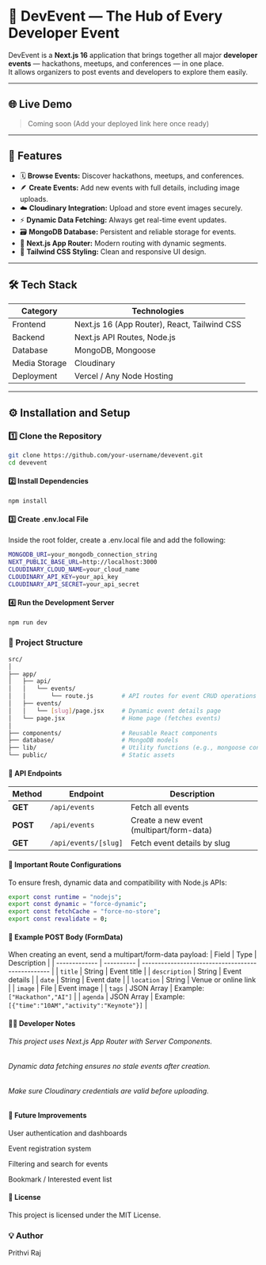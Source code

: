 # 🚀 DevEvent — The Hub of Every Developer Event

DevEvent is a **Next.js 16** application that brings together all major **developer events** — hackathons, meetups, and conferences — in one place.  
It allows organizers to post events and developers to explore them easily.

---

## 🌐 Live Demo
> Coming soon (Add your deployed link here once ready)

---

## 🧠 Features

- 🗓️ **Browse Events:** Discover hackathons, meetups, and conferences.
- 🪶 **Create Events:** Add new events with full details, including image uploads.
- ☁️ **Cloudinary Integration:** Upload and store event images securely.
- ⚡ **Dynamic Data Fetching:** Always get real-time event updates.
- 🗃️ **MongoDB Database:** Persistent and reliable storage for events.
- 🧩 **Next.js App Router:** Modern routing with dynamic segments.
- 🎨 **Tailwind CSS Styling:** Clean and responsive UI design.

---

## 🛠️ Tech Stack

| Category | Technologies |
|-----------|--------------|
| Frontend | Next.js 16 (App Router), React, Tailwind CSS |
| Backend | Next.js API Routes, Node.js |
| Database | MongoDB, Mongoose |
| Media Storage | Cloudinary |
| Deployment | Vercel / Any Node Hosting |

---

## ⚙️ Installation and Setup

### 1️⃣ Clone the Repository
```bash
git clone https://github.com/your-username/devevent.git
cd devevent
```

#### 2️⃣ Install Dependencies
```bash
npm install
```

#### 3️⃣ Create .env.local File

Inside the root folder, create a .env.local file and add the following:

```bash 
MONGODB_URI=your_mongodb_connection_string
NEXT_PUBLIC_BASE_URL=http://localhost:3000
CLOUDINARY_CLOUD_NAME=your_cloud_name
CLOUDINARY_API_KEY=your_api_key
CLOUDINARY_API_SECRET=your_api_secret

```
#### 4️⃣ Run the Development Server
```bash
npm run dev
```

### 📁 Project Structure
``` bash
src/
│
├── app/
│   ├── api/
│   │   └── events/
│   │       └── route.js        # API routes for event CRUD operations
│   ├── events/
│   │   └── [slug]/page.jsx     # Dynamic event details page
│   └── page.jsx                # Home page (fetches events)
│
├── components/                 # Reusable React components
├── database/                   # MongoDB models
├── lib/                        # Utility functions (e.g., mongoose connection)
└── public/                     # Static assets

```

#### 💾 API Endpoints
| Method   | Endpoint             | Description                              |
| -------- | -------------------- | ---------------------------------------- |
| **GET**  | `/api/events`        | Fetch all events                         |
| **POST** | `/api/events`        | Create a new event (multipart/form-data) |
| **GET**  | `/api/events/[slug]` | Fetch event details by slug              |


#### 🧩 Important Route Configurations
To ensure fresh, dynamic data and compatibility with Node.js APIs:
```bash
export const runtime = "nodejs";
export const dynamic = "force-dynamic";
export const fetchCache = "force-no-store";
export const revalidate = 0;
```

#### 🧪 Example POST Body (FormData)
When creating an event, send a multipart/form-data payload:
| Field         | Type       | Description                                       |
| ------------- | ---------- | ------------------------------------------------- |
| `title`       | String     | Event title                                       |
| `description` | String     | Event details                                     |
| `date`        | String     | Event date                                        |
| `location`    | String     | Venue or online link                              |
| `image`       | File       | Event image                                       |
| `tags`        | JSON Array | Example: `["Hackathon","AI"]`                     |
| `agenda`      | JSON Array | Example: `[{"time":"10AM","activity":"Keynote"}]` |


#### 🧑‍💻 Developer Notes
###### This project uses Next.js App Router with Server Components.
###### Dynamic data fetching ensures no stale events after creation.
###### Make sure Cloudinary credentials are valid before uploading.

#### 🏁 Future Improvements
User authentication and dashboards

Event registration system

Filtering and search for events

Bookmark / Interested event list

#### 🪪 License
This project is licensed under the MIT License.

### 💡 Author
Prithvi Raj